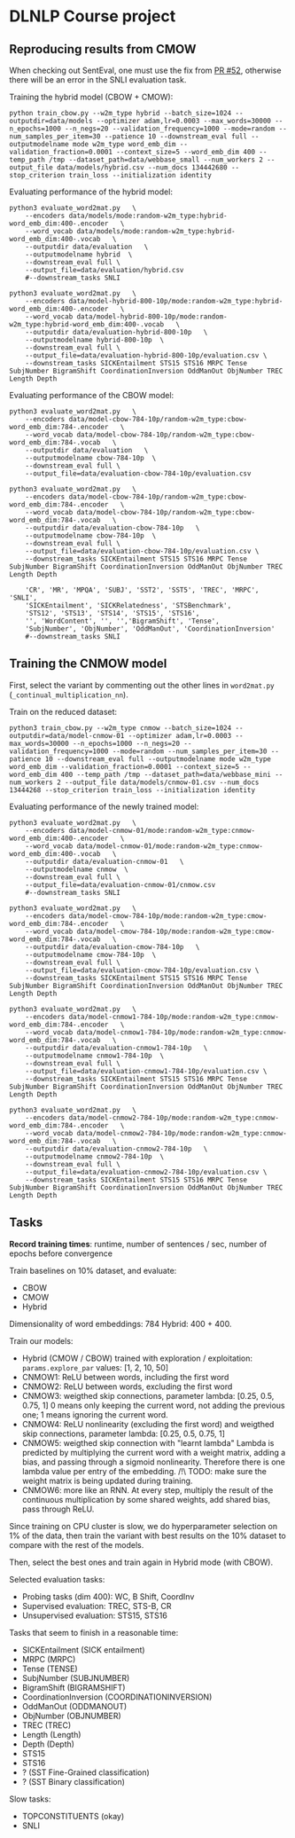 DLNLP Course project
====================

Reproducing results from CMOW
-----------------------------

When checking out SentEval, one must use the fix from [PR #52](https://github.com/facebookresearch/SentEval/pull/52), otherwise there will be an error in the SNLI evaluation task.


Training the hybrid model (CBOW + CMOW):
```
python train_cbow.py --w2m_type hybrid --batch_size=1024 --outputdir=data/models --optimizer adam,lr=0.0003 --max_words=30000 --n_epochs=1000 --n_negs=20 --validation_frequency=1000 --mode=random --num_samples_per_item=30 --patience 10 --downstream_eval full --outputmodelname mode w2m_type word_emb_dim --validation_fraction=0.0001 --context_size=5 --word_emb_dim 400 --temp_path /tmp --dataset_path=data/webbase_small --num_workers 2 --output_file data/models/hybrid.csv --num_docs 134442680 --stop_criterion train_loss --initialization identity
```

Evaluating performance of the hybrid model:
```
python3 evaluate_word2mat.py   \
    --encoders data/models/mode:random-w2m_type:hybrid-word_emb_dim:400-.encoder   \
    --word_vocab data/models/mode:random-w2m_type:hybrid-word_emb_dim:400-.vocab   \
    --outputdir data/evaluation   \
    --outputmodelname hybrid  \
    --downstream_eval full \
    --output_file=data/evaluation/hybrid.csv
    #--downstream_tasks SNLI

python3 evaluate_word2mat.py   \
    --encoders data/model-hybrid-800-10p/mode:random-w2m_type:hybrid-word_emb_dim:400-.encoder   \
    --word_vocab data/model-hybrid-800-10p/mode:random-w2m_type:hybrid-word_emb_dim:400-.vocab   \
    --outputdir data/evaluation-hybrid-800-10p   \
    --outputmodelname hybrid-800-10p  \
    --downstream_eval full \
    --output_file=data/evaluation-hybrid-800-10p/evaluation.csv \
    --downstream_tasks SICKEntailment STS15 STS16 MRPC Tense SubjNumber BigramShift CoordinationInversion OddManOut ObjNumber TREC Length Depth
```

Evaluating performance of the CBOW model:
```
python3 evaluate_word2mat.py   \
    --encoders data/model-cbow-784-10p/random-w2m_type:cbow-word_emb_dim:784-.encoder   \
    --word_vocab data/model-cbow-784-10p/random-w2m_type:cbow-word_emb_dim:784-.vocab   \
    --outputdir data/evaluation   \
    --outputmodelname cbow-784-10p  \
    --downstream_eval full \
    --output_file=data/evaluation-cbow-784-10p/evaluation.csv

python3 evaluate_word2mat.py   \
    --encoders data/model-cbow-784-10p/random-w2m_type:cbow-word_emb_dim:784-.encoder   \
    --word_vocab data/model-cbow-784-10p/random-w2m_type:cbow-word_emb_dim:784-.vocab   \
    --outputdir data/evaluation-cbow-784-10p   \
    --outputmodelname cbow-784-10p  \
    --downstream_eval full \
    --output_file=data/evaluation-cbow-784-10p/evaluation.csv \
    --downstream_tasks SICKEntailment STS15 STS16 MRPC Tense SubjNumber BigramShift CoordinationInversion OddManOut ObjNumber TREC Length Depth

    'CR', 'MR', 'MPQA', 'SUBJ', 'SST2', 'SST5', 'TREC', 'MRPC', 'SNLI',
    'SICKEntailment', 'SICKRelatedness', 'STSBenchmark',
    'STS12', 'STS13', 'STS14', 'STS15', 'STS16',
    '', 'WordContent', '', '','BigramShift', 'Tense',
    'SubjNumber', 'ObjNumber', 'OddManOut', 'CoordinationInversion'
    #--downstream_tasks SNLI
```

Training the CNMOW model
------------------------

First, select the variant by commenting out the other lines in `word2mat.py` (`_continual_multiplication_nn`).

Train on the reduced dataset:

```
python3 train_cbow.py --w2m_type cnmow --batch_size=1024 --outputdir=data/model-cnmow-01 --optimizer adam,lr=0.0003 --max_words=30000 --n_epochs=1000 --n_negs=20 --validation_frequency=1000 --mode=random --num_samples_per_item=30 --patience 10 --downstream_eval full --outputmodelname mode w2m_type word_emb_dim --validation_fraction=0.0001 --context_size=5 --word_emb_dim 400 --temp_path /tmp --dataset_path=data/webbase_mini --num_workers 2 --output_file data/models/cnmow-01.csv --num_docs 13444268 --stop_criterion train_loss --initialization identity
```

Evaluating performance of the newly trained model:
```
python3 evaluate_word2mat.py   \
    --encoders data/model-cnmow-01/mode:random-w2m_type:cnmow-word_emb_dim:400-.encoder   \
    --word_vocab data/model-cnmow-01/mode:random-w2m_type:cnmow-word_emb_dim:400-.vocab   \
    --outputdir data/evaluation-cnmow-01   \
    --outputmodelname cnmow  \
    --downstream_eval full \
    --output_file=data/evaluation-cnmow-01/cnmow.csv
    #--downstream_tasks SNLI

python3 evaluate_word2mat.py   \
    --encoders data/model-cmow-784-10p/mode:random-w2m_type:cmow-word_emb_dim:784-.encoder   \
    --word_vocab data/model-cmow-784-10p/mode:random-w2m_type:cmow-word_emb_dim:784-.vocab   \
    --outputdir data/evaluation-cmow-784-10p   \
    --outputmodelname cmow-784-10p  \
    --downstream_eval full \
    --output_file=data/evaluation-cmow-784-10p/evaluation.csv \
    --downstream_tasks SICKEntailment STS15 STS16 MRPC Tense SubjNumber BigramShift CoordinationInversion OddManOut ObjNumber TREC Length Depth

python3 evaluate_word2mat.py   \
    --encoders data/model-cnmow1-784-10p/mode:random-w2m_type:cnmow-word_emb_dim:784-.encoder   \
    --word_vocab data/model-cnmow1-784-10p/mode:random-w2m_type:cnmow-word_emb_dim:784-.vocab   \
    --outputdir data/evaluation-cnmow1-784-10p   \
    --outputmodelname cnmow1-784-10p  \
    --downstream_eval full \
    --output_file=data/evaluation-cnmow1-784-10p/evaluation.csv \
    --downstream_tasks SICKEntailment STS15 STS16 MRPC Tense SubjNumber BigramShift CoordinationInversion OddManOut ObjNumber TREC Length Depth

python3 evaluate_word2mat.py   \
    --encoders data/model-cnmow2-784-10p/mode:random-w2m_type:cnmow-word_emb_dim:784-.encoder   \
    --word_vocab data/model-cnmow2-784-10p/mode:random-w2m_type:cnmow-word_emb_dim:784-.vocab   \
    --outputdir data/evaluation-cnmow2-784-10p   \
    --outputmodelname cnmow2-784-10p  \
    --downstream_eval full \
    --output_file=data/evaluation-cnmow2-784-10p/evaluation.csv \
    --downstream_tasks SICKEntailment STS15 STS16 MRPC Tense SubjNumber BigramShift CoordinationInversion OddManOut ObjNumber TREC Length Depth
```


Tasks
-----

**Record training times**: runtime, number of sentences / sec, number of epochs before convergence

Train baselines on 10% dataset, and evaluate:

- CBOW
- CMOW
- Hybrid

Dimensionality of word embeddings: 784
Hybrid: 400 + 400.

Train our models:

- Hybrid (CMOW / CBOW) trained with exploration / exploitation: `params.explore_par` values: [1, 2, 10, 50]
- CNMOW1: ReLU between words, including the first word
- CNMOW2: ReLU between words, excluding the first word
- CNMOW3: weigthed skip connections, parameter lambda: [0.25, 0.5, 0.75, 1]
          0 means only keeping the current word, not adding the previous one; 1 means ignoring the current word.
- CNMOW4: ReLU nonlinearity (excluding the first word) and weigthed skip connections, parameter lambda: [0.25, 0.5, 0.75, 1]
- CNMOW5: weigthed skip connection with "learnt lambda"
          Lambda is predicted by multiplying the current word with a weight matrix, adding a bias, and passing through a sigmoid nonlinearity.
          Therefore there is one lambda value per entry of the embedding.
          /!\ TODO: make sure the weight matrix is being updated during training.
- CNMOW6: more like an RNN. At every step, multiply the result of the continuous multiplication by some shared weights, add shared bias, pass through ReLU.

Since training on CPU cluster is slow, we do hyperparameter selection on 1% of the data, then train the variant with best results on the 10% dataset to compare with the rest of the models.

Then, select the best ones and train again in Hybrid mode (with CBOW).

Selected evaluation tasks:

- Probing tasks (dim 400): WC, B Shift, CoordInv
- Supervised evaluation: TREC, STS-B, CR
- Unsupervised evaluation: STS15, STS16


Tasks that seem to finish in a reasonable time:
- SICKEntailment (SICK entailment)
- MRPC (MRPC)
- Tense (TENSE)
- SubjNumber (SUBJNUMBER)
- BigramShift (BIGRAMSHIFT)
- CoordinationInversion (COORDINATIONINVERSION)
- OddManOut (ODDMANOUT)
- ObjNumber (OBJNUMBER)
- TREC (TREC)
- Length (Length)
- Depth (Depth)
- STS15
- STS16
- ? (SST Fine-Grained classification)
- ? (SST Binary classification)

Slow tasks:

- TOPCONSTITUENTS (okay)
- SNLI
